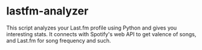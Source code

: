 # lastfm-analyzer
This script analyzes your Last.fm profile using Python and gives you interesting stats. It connects with Spotify's web API to get valence of songs, and Last.fm for song frequency and such.

